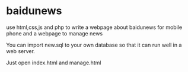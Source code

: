 # baidunews
use html,css,js and php to write a webpage about baidunews for mobile phone and a webpage to manage news
<p>You can import new.sql to your own database so that it can run well in a web server.</p>
<p>Just open index.html and manage.html </p>

